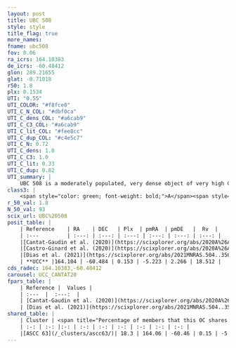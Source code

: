 ```yaml
---
layout: post
title: UBC 508
style: style
title_flag: true
more_names: 
fname: ubc508
fov: 0.06
ra_icrs: 164.10383
de_icrs: -60.48412
glon: 289.21655
glat: -0.71018
r50: 1.8
plx: 0.1534
UTI: "0.55"
UTI_COLOR: "#f8fce0"
UTI_C_N_COL: "#dbf0ca"
UTI_C_dens_COL: "#a6cab9"
UTI_C_C3_COL: "#a6cab9"
UTI_C_lit_COL: "#fee8cc"
UTI_C_dup_COL: "#c4e5c7"
UTI_C_N: 0.72
UTI_C_dens: 1.0
UTI_C_C3: 1.0
UTI_C_lit: 0.33
UTI_C_dup: 0.82
UTI_summary: |
    UBC 508 is a moderately populated, very dense object of very high C3 quality. It is poorly studied in the literature.<br><br>This is very likely a unique object, which shares a small percentage of members with at least one previously reported entry.
class3: |
    <span style="color: green; font-weight: bold;">A</span><span style="color: green; font-weight: bold;">A</span>
r_50_val: 1.8
N_50_val: 93
scix_url: UBC%20508
posit_table: |
    | Reference    | RA    | DEC   | Plx  | pmRA  | pmDE   |  Rv  |
    | :---         | :---: | :---: | :---: | :---: | :---: | :---: |
    |[Cantat-Gaudin et al. (2020)](https://scixplorer.org/abs/2020A%26A...640A...1C) | 164.106 | -60.489 | 0.138 | -5.194 | 2.28 | -- |
    |[Castro-Ginard et al. (2020)](https://scixplorer.org/abs/2020A%26A...635A..45C) | 164.096 | -60.501 | 0.133 | -5.203 | 2.275 | -- |
    |[Dias et al. (2021)](https://scixplorer.org/abs/2021MNRAS.504..356D) | 164.111 | -60.495 | 0.151 | -5.201 | 2.278 | 22.321 |
    | **UCC** |164.104 | -60.484 | 0.153 | -5.223 | 2.266 | 18.512 | 
cds_radec: 164.10383,-60.48412
carousel: UCC_CANTAT20
fpars_table: |
    | Reference |  Values |
    | :---  |  :---:  |
    | [Cantat-Gaudin et al. (2020)](https://scixplorer.org/abs/2020A%26A...640A...1C) | `AVNN=1.62, DMNN=13.3, AgeNN=9.08` |
    | [Dias et al. (2021)](https://scixplorer.org/abs/2021MNRAS.504..356D) | `Av=2.16, Dist=5090, logage=8.777, [Fe/H]=0.145` |
shared_table: |
    | Cluster | <span title="Percentage of members that this OC shares with the ones listed">%</span>   | RA   | DEC   | Plx   | pmRA  | pmDE  | Rv | UTI |
    | :-: | :-: |:-: | :-: | :-: | :-: | :-: | :-: | :-: |
    |[ASCC 63](/_clusters/ascc63/)| 18.3 | 164.06 | -60.46 | 0.15 | -5.24 | 2.28 | 17.94 |0.51 |
---
```

